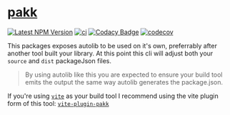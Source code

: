 # [pakk](https://github.com/AlexAegis/autolib/tree/master/packages/cli/)

[![Latest NPM Version](https://img.shields.io/npm/v/pakk/latest)](https://www.npmjs.com/package/pakk)
[![ci](https://github.com/AlexAegis/autolib/actions/workflows/cicd.yml/badge.svg)](https://github.com/AlexAegis/autolib/actions/workflows/cicd.yml)
[![Codacy Badge](https://app.codacy.com/project/badge/Grade/6863e4f702e34f4ea54dc05d71acfe7b)](https://www.codacy.com/gh/AlexAegis/autolib/dashboard?utm_source=github.com&utm_medium=referral&utm_content=AlexAegis/autolib&utm_campaign=Badge_Grade)
[![codecov](https://codecov.io/github/AlexAegis/autolib/branch/master/graph/badge.svg?token=OUxofr6zE8)](https://codecov.io/github/AlexAegis/autolib)

This packages exposes autolib to be used on it's own, preferrably after another
tool built your library. At this point this cli will adjust both your `source`
and `dist` packageJson files.

> By using autolib like this you are expected to ensure your build tool emits
> the output the same way autolib generates the package.json.

If you're using [`vite`](https://vitejs.dev/) as your build tool I recommend
using the vite plugin form of this tool: [`vite-plugin-pakk`](../vite-plugin/)
